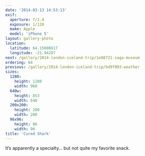 ```yaml
---
date: '2014-03-13 14:53:13'
exif:
  aperture: f/2.4
  exposure: 1/120
  make: Apple
  model: 'iPhone 5'
layout: gallery-photo
location:
  latitude: 64.15008617
  longitude: -21.94287
next: /gallery/2014-london-iceland-trip/1e88721-saga-museum
ordering: 64
previous: /gallery/2014-london-iceland-trip/bd9f003-weather
sizes:
  1280:
    height: 1280
    width: 960
  640w:
    height: 853
    width: 640
  200x200:
    height: 200
    width: 200
  96x96:
    height: 96
    width: 96
title: 'Cured Shark'
---
```


It’s apparently a specialty… but not quite my favorite snack.
